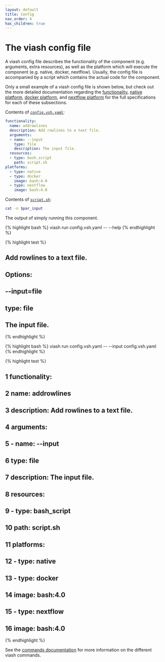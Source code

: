 ```yaml
---
layout: default
title: Config
nav_order: 4
has_children: true
---
```




# The viash config file

A viash config file describes the functionality of the component (e.g. arguments, extra resources),
as well as the platform which will execute the component (e.g. native, docker, nextflow).
Usually, the config file is accompanied by a script which contains the actual code for the
component.

Only a small example of a viash config file is shown below, but check out the more detailed documentation regarding 
the [functionality](functionality), [native platform](platform-native), [docker platform](platform-docker), and [nextflow platform](platform-nextflow) for the full specifications for each of these subsections.

Contents of [`config.vsh.yaml`](../../examples/standalone/addrowlines/config.vsh.yaml):
```yaml
functionality:
  name: addrowlines
  description: Add rowlines to a text file.
  arguments:
  - name: --input                           
    type: file
    description: The input file.
  resources:
  - type: bash_script
    path: script.sh
platforms:
  - type: native
  - type: docker
    image: bash:4.0
  - type: nextflow
    image: bash:4.0
```

Contents of [`script.sh`](../../examples/standalone/addrowlines/script.sh):
```bash
cat -n $par_input
```

The output of simply running this component.

{% highlight bash %}
viash run config.vsh.yaml -- --help
{% endhighlight %}

{% highlight text %}
## Add rowlines to a text file.
## 
## Options:
##     --input=file
##         type: file
##         The input file.
{% endhighlight %}


{% highlight bash %}
viash run config.vsh.yaml -- --input config.vsh.yaml
{% endhighlight %}

{% highlight text %}
##      1	functionality:
##      2	  name: addrowlines
##      3	  description: Add rowlines to a text file.
##      4	  arguments:
##      5	  - name: --input                           
##      6	    type: file
##      7	    description: The input file.
##      8	  resources:
##      9	  - type: bash_script
##     10	    path: script.sh
##     11	platforms:
##     12	  - type: native
##     13	  - type: docker
##     14	    image: bash:4.0
##     15	  - type: nextflow
##     16	    image: bash:4.0
{% endhighlight %}

See the [commands documentation](../../commands) for more information on the different viash commands.
